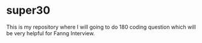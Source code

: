 # super30

This is my repository where I will going to do 180 coding question which will be very helpful for Fanng Interview.
